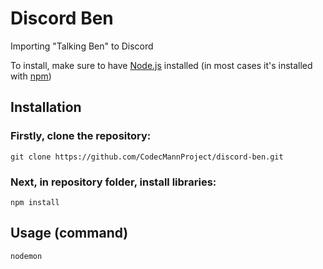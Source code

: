 # Discord Ben
Importing "Talking Ben" to Discord

To install, make sure to have [Node.js](https://nodejs.org/en) installed (in most cases it's installed with [npm](https://www.npmjs.com/))

## Installation

### Firstly, clone the repository:
```
git clone https://github.com/CodecMannProject/discord-ben.git
```

### Next, in repository folder, install libraries:
```
npm install
```


## Usage (command)

```
nodemon
```
